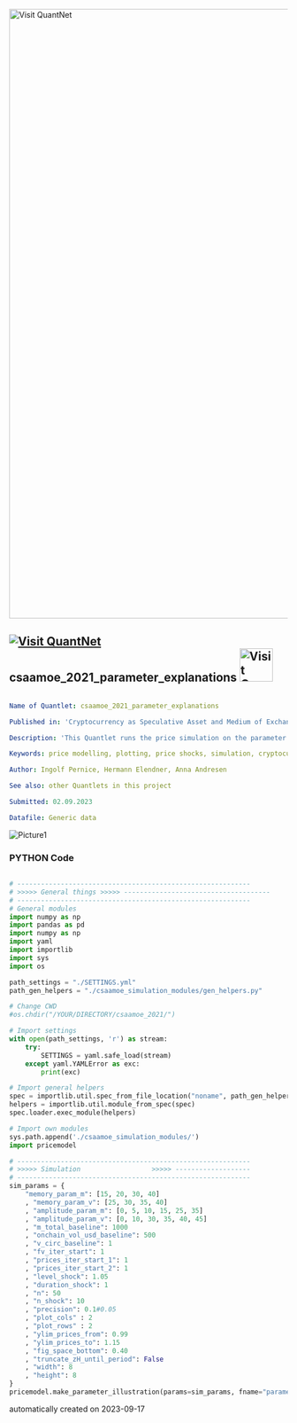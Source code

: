 [<img src="https://github.com/QuantLet/Styleguide-and-FAQ/blob/master/pictures/banner.png" width="1100" alt="Visit QuantNet">](http://quantlet.de/)

## [<img src="https://github.com/QuantLet/Styleguide-and-FAQ/blob/master/pictures/qloqo.png" alt="Visit QuantNet">](http://quantlet.de/) **csaamoe_2021_parameter_explanations** [<img src="https://github.com/QuantLet/Styleguide-and-FAQ/blob/master/pictures/QN2.png" width="60" alt="Visit QuantNet 2.0">](http://quantlet.de/)

```yaml

Name of Quantlet: csaamoe_2021_parameter_explanations

Published in: 'Cryptocurrency as Speculative Asset and Medium of Exchange (Pernice et al., 2021)'

Description: 'This Quantlet runs the price simulation on the parameter space described in the paper. Simulations are triggered with respect to shocks in the fundamental value. Additional simulations show the influence of the models parameters. To run this script, please clone the public repository from https://github.com/trudi-group/csaamoe_simulation_modules into the directory of this Quantlet.'

Keywords: price modelling, plotting, price shocks, simulation, cryptocurrency

Author: Ingolf Pernice, Hermann Elendner, Anna Andresen

See also: other Quantlets in this project

Submitted: 02.09.2023

Datafile: Generic data

```

![Picture1](parameter_explanations.png)

### PYTHON Code
```python

# -----------------------------------------------------------
# >>>>> General things >>>>> -------------------------------------
# -----------------------------------------------------------
# General modules
import numpy as np
import pandas as pd
import numpy as np
import yaml
import importlib
import sys
import os

path_settings = "./SETTINGS.yml"
path_gen_helpers = "./csaamoe_simulation_modules/gen_helpers.py"

# Change CWD
#os.chdir("/YOUR/DIRECTORY/csaamoe_2021/")

# Import settings
with open(path_settings, 'r') as stream:
    try:
        SETTINGS = yaml.safe_load(stream)
    except yaml.YAMLError as exc:
        print(exc)

# Import general helpers
spec = importlib.util.spec_from_file_location("noname", path_gen_helpers)
helpers = importlib.util.module_from_spec(spec)
spec.loader.exec_module(helpers)

# Import own modules
sys.path.append('./csaamoe_simulation_modules/')
import pricemodel

# -----------------------------------------------------------
# >>>>> Simulation                  >>>>> -------------------
# -----------------------------------------------------------
sim_params = {
    "memory_param_m": [15, 20, 30, 40]
    , "memory_param_v": [25, 30, 35, 40]
    , "amplitude_param_m": [0, 5, 10, 15, 25, 35]
    , "amplitude_param_v": [0, 10, 30, 35, 40, 45]
    , "m_total_baseline": 1000
    , "onchain_vol_usd_baseline": 500
    , "v_circ_baseline": 1
    , "fv_iter_start": 1
    , "prices_iter_start_1": 1
    , "prices_iter_start_2": 1
    , "level_shock": 1.05
    , "duration_shock": 1
    , "n": 50
    , "n_shock": 10
    , "precision": 0.1#0.05
    , "plot_cols" : 2
    , "plot_rows" : 2
    , "ylim_prices_from": 0.99
    , "ylim_prices_to": 1.15
    , "fig_space_bottom": 0.40
    , "truncate_zH_until_period": False
    , "width": 8
    , "height": 8
}
pricemodel.make_parameter_illustration(params=sim_params, fname="parameter_explanations", path=SETTINGS["plotting"]["path"])

```

automatically created on 2023-09-17